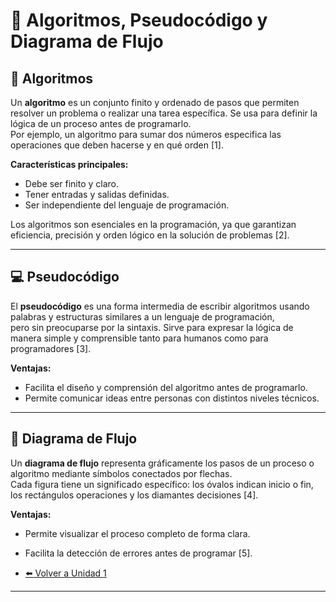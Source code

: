 # 🧠 Algoritmos, Pseudocódigo y Diagrama de Flujo

## 📘 Algoritmos
Un **algoritmo** es un conjunto finito y ordenado de pasos que permiten resolver un problema o realizar una tarea específica. 
Se usa para definir la lógica de un proceso antes de programarlo.  
Por ejemplo, un algoritmo para sumar dos números especifica las operaciones que deben hacerse y en qué orden [1].

**Características principales:**
- Debe ser finito y claro.  
- Tener entradas y salidas definidas.  
- Ser independiente del lenguaje de programación.  

Los algoritmos son esenciales en la programación, ya que garantizan eficiencia, precisión y orden lógico en la solución de problemas [2].

---

## 💻 Pseudocódigo
El **pseudocódigo** es una forma intermedia de escribir algoritmos usando palabras y estructuras similares a un lenguaje de programación,  
pero sin preocuparse por la sintaxis. Sirve para expresar la lógica de manera simple y comprensible tanto para humanos como para programadores [3].

**Ventajas:**
- Facilita el diseño y comprensión del algoritmo antes de programarlo.  
- Permite comunicar ideas entre personas con distintos niveles técnicos.  

---

## 🔄 Diagrama de Flujo
Un **diagrama de flujo** representa gráficamente los pasos de un proceso o algoritmo mediante símbolos conectados por flechas.  
Cada figura tiene un significado específico: los óvalos indican inicio o fin, los rectángulos operaciones y los diamantes decisiones [4].

**Ventajas:**
- Permite visualizar el proceso completo de forma clara.  
- Facilita la detección de errores antes de programar [5].

- [⬅️ Volver a Unidad 1](Unidad%201.md)

---


